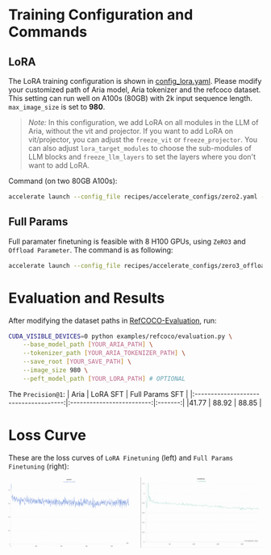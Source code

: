 # Training Configuration and Commands

## LoRA
The LoRA training configuration is shown in [config_lora.yaml](../../examples/refcoco/config_lora.yaml). Please modify your customized path of Aria model, Aria tokenizer and the refcoco dataset. This setting can run well on A100s (80GB) with 2k input sequence length. `max_image_size` is set to **980**.

> *Note:* In this configuration, we add LoRA on all modules in the LLM of Aria, without the vit and projector. If you want to add LoRA on vit/projector, you can adjust the `freeze_vit` or `freeze_projector`. You can also adjust `lora_target_modules` to choose the sub-modules of LLM blocks and `freeze_llm_layers` to set the layers where you don't want to add LoRA.

Command (on two 80GB A100s):
```bash
accelerate launch --config_file recipes/accelerate_configs/zero2.yaml --num_processes 2 aria/train.py --config examples/refcoco/config_lora.yaml --output_dir [YOUR_OUT_DIR]
```

## Full Params
Full paramater finetuning is feasible with 8 H100 GPUs, using `ZeRO3` and `Offload Parameter`. The command is as following:
```bash
accelerate launch --config_file recipes/accelerate_configs/zero3_offload.yaml aria/train.py --config examples/refcoco/config_full.yaml --output_dir [YOUR_OUT_DIR]
```

# Evaluation and Results
After modifying the dataset paths in [RefCOCO-Evaluation](../../examples/refcoco/evaluation.py#L47), run:
```bash
CUDA_VISIBLE_DEVICES=0 python examples/refcoco/evaluation.py \
    --base_model_path [YOUR_ARIA_PATH] \
    --tokenizer_path [YOUR_ARIA_TOKENIZER_PATH] \
    --save_root [YOUR_SAVE_PATH] \
    --image_size 980 \
    --peft_model_path [YOUR_LORA_PATH] # OPTIONAL
```

The `Precision@1`:
| Aria                           | LoRA SFT               | Full Params SFT  |
|:-------------------------------------:|:-------------------------:|:-------:|
|41.77 | 88.92 | 88.85 |

# Loss Curve
These are the loss curves of `LoRA Finetuning` (left) and `Full Params Finetuning` (right):


<div style="display: flex; justify-content: space-between;">
    <img src="../../assets/refcoco_loss_lora.png" alt="Left Image" style="width: 48%;">
    <img src="../../assets/refcoco_loss_full.png" alt="Right Image" style="width: 48%;">
</div>